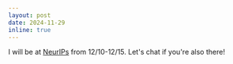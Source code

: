 ```yaml
---
layout: post
date: 2024-11-29
inline: true
---
```


I will be at [NeurIPs](https://neurips.cc/Conferences/2024) from 12/10-12/15. Let's chat if you're also there!
